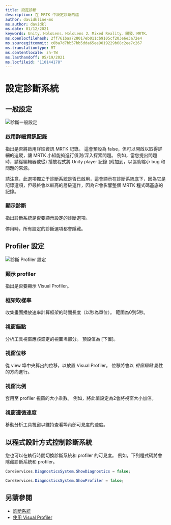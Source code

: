 ```yaml
---
title: 設定診斷
description: 在 MRTK 中設定診斷的檔
author: davidkline-ms
ms.author: davidkl
ms.date: 01/12/2021
keywords: Unity、HoloLens、HoloLens 2、Mixed Reality、開發、MRTK、
ms.openlocfilehash: 2ff761baa728017eb011cb9105cf203e6e3a72e4
ms.sourcegitcommit: c0ba7d7bb57bb5dda65ee9019229b68c2ee7c267
ms.translationtype: MT
ms.contentlocale: zh-TW
ms.lasthandoff: 05/19/2021
ms.locfileid: "110144178"
---
```

# <a name="configuring-the-diagnostics-system"></a>設定診斷系統

## <a name="general-settings"></a>一般設定

![診斷一般設定](../images/diagnostics/DiagnosticsGeneralSettings.png)

### <a name="enable-verbose-logging"></a>啟用詳細資訊記錄

指出是否將啟用詳細資訊 MRTK 記錄。 這會預設為 false，但可以開啟以取得詳細的追蹤，讓 MRTK 小組能夠進行偵測/深入探索問題。 例如，當您提出問題時，請從編輯器或從) 播放程式將 Unity player 記錄 (附加到，以協助縮小 bug 和問題的來源。

請注意，此選項獨立于診斷系統是否已啟用，這會顯示在診斷系統底下，因為它是記錄選項，但最終會以較高的層級運作，因為它會影響整個 MRTK 程式碼基底的記錄。

### <a name="show-diagnostics"></a>顯示診斷

指出診斷系統是否要顯示設定的診斷選項。

停用時，所有設定的診斷選項都會隱藏。

## <a name="profiler-settings"></a>Profiler 設定

![診斷 Profiler 設定](../images/diagnostics/DiagnosticsProfilerSettings.png)

### <a name="show-profiler"></a>顯示 profiler

指出是否要顯示 Visual Profiler。

### <a name="frame-sample-rate"></a>框架取樣率

收集畫面播放速率計算框架的時間長度（以秒為單位）。 範圍為0到5秒。

### <a name="window-anchor"></a>視窗錨點

分析工具視窗應該錨定的視圖埠部分。 預設值為 [下置]。

### <a name="window-offset"></a>視窗位移

從 view 埠中央算出的位移，以放置 Visual Profiler。 位移將會以 *視窗錨點* 屬性的方向進行。

### <a name="window-scale"></a>視窗比例

套用至 profiler 視窗的大小乘數。 例如，將此值設定為2會將視窗大小加倍。

### <a name="window-follow-speed"></a>視窗遵循速度

移動分析工具視窗以維持查看埠內部可見度的速度。

## <a name="programmatically-controlling-the-diagnostics-system"></a>以程式設計方式控制診斷系統

您也可以在執行時間切換診斷系統和 profiler 的可見度。 例如，下列程式碼將會隱藏診斷系統和 profiler。

```c#
CoreServices.DiagnosticsSystem.ShowDiagnostics = false;

CoreServices.DiagnosticsSystem.ShowProfiler = false;
```

## <a name="see-also"></a>另請參閱

- [診斷系統](diagnostics-system-getting-started.md)
- [使用 Visual Profiler](using-visual-profiler.md)
